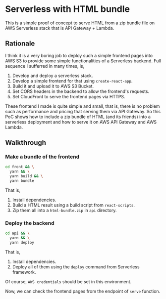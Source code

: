 # Serverless with HTML bundle

This is a simple proof of concept to serve HTML from a zip bundle file on AWS Serverless stack that is API Gateway + Lambda.

## Rationale

I think it is a very boring job to deploy such a simple frontend pages into AWS S3 to provide some simple functionalities of a Serverless backend. Full sequence I sufferred in many times, is,

1. Develop and deploy a serverless stack.
2. Develop a simple frontend for that using `create-react-app`.
3. Build it and upload it to AWS S3 Bucket.
4. Set CORS headers in the backend to allow the frontend's requests.
5. Set CloudFront to serve the frontend pages via HTTPS.

These frontend I made is quite simple and small, that is, there is no problem such as performance and pricing that serving them via API Gateway. So this PoC shows how to include a zip bundle of HTML (and its friends) into a serverless deployment and how to serve it on AWS API Gateway and AWS Lambda.

## Walkthrough

### Make a bundle of the frontend

```bash
cd front && \
  yarn && \
  yarn build && \
  yarn bundle
```

That is,

1. Install dependencies.
2. Build a HTML result using a build script from `react-scripts`.
3. Zip them all into a `html-bundle.zip` in `api` directory.

### Deploy the backend

```bash
cd api && \
  yarn && \
  yarn deploy
```

That is,

1. Install dependencies.
2. Deploy all of them using the `deploy` command from Serverless framework.

Of course, `AWS credentials` should be set in this environment.

Now, we can check the frontend pages from the endpoint of `serve` function.
